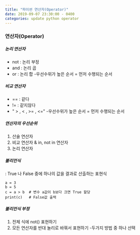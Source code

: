 ```yaml
---
title: "파이썬 연산자(Operator)"
date: 2019-09-07 23:30:00 - 0400
categories: update python operator
---
```


### 연산자(Operator)

##### 논리 연산자
- not : 논리 부정
- and : 논리 곱
- or : 논리 합
-우선수위가 높은 순서 = 먼저 수행되는 순서

##### 비교 연산자
- == : 같다
- != : 같지않다
- " > , < , >= , <=" 
-우선수위가 높은 순서 = 먼저 수행되는 순서

##### 연산자의 우선순위
1. 산술 연산자
2. 비교 연산자 & in, not in 연산자
3. 논리 연산자


##### 불리언식
: True 나 False 중에 하나의 값을 결과로 산출하는 표현식

```
a = 3
b = 5
c = a > b  # 변수 a값이 b보다 크면 True 할당
print(c)   # False값 출력
```

##### 불리언식 부정
1. 전체 식에 not() 표현하기
2. 모든 연산자를 반대 놀리로 바꿔서 표현하기
	-두가지 방법 중 하나 선택
